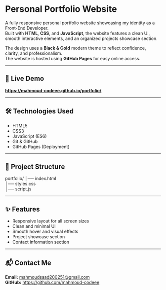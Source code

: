 # Personal Portfolio Website

A fully responsive personal portfolio website showcasing my identity as a Front-End Developer.  
Built with **HTML**, **CSS**, and **JavaScript**, the website features a clean UI, smooth interactive elements, and an organized projects showcase section.

The design uses a **Black & Gold** modern theme to reflect confidence, clarity, and professionalism.  
The website is hosted using **GitHub Pages** for easy online access.

---

## 🚀 Live Demo
**https://mahmoud-codeee.github.io/portfolio/**

---

## 🛠️ Technologies Used
- HTML5  
- CSS3  
- JavaScript (ES6)  
- Git & GitHub  
- GitHub Pages (Deployment)

---

## 📂 Project Structure
portfolio/
│── index.html        
│── styles.css        
│── script.js 


---

## ✨ Features
- Responsive layout for all screen sizes
- Clean and minimal UI
- Smooth hover and visual effects
- Project showcase section
- Contact information section

---

## 📬 Contact Me
**Email:** mahmoudsaad200251@gmail.com  
**GitHub:** https://github.com/mahmoud-codeee

